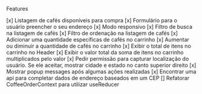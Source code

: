 Features

[x] Listagem de cafés disponíveis para compra
[x] Formulário para o usuário preencher o seu endereço
[x] Modo responsivo
[x] Filtro de busca na listagem de cafés
[x] Filtro de ordenação na listagem de cafés
[x] Adicionar uma quantidade específicas de cafés no carrinho
[x] Aumentar ou diminuir a quantidade de cafés no carrinho
[x] Exibir o total de itens no carrinho no Header
[x] Exibir o valor total da soma de itens no carrinho multiplicados pelo valor
[x] Pedir permissão para capturar localização do usuário. Se ele aceitar, mostrar cidade e estado no canto superior direito
[x] Mostrar popup messages após algumas ações realizadas
[x] Encontrar uma api para completar dados de endereço baseados em um CEP
[] Refatorar CoffeeOrderContext para utilizar useReducer